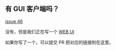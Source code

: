 ## 有 GUI 客户端吗？

[issue 46](https://github.com/sci-hub-p2p/sci-hub-p2p/issues/46)

没有，但是我们正在写一个 [WEB UI](https://github.com/sci-hub-p2p/sci-hub-p2p/pull/49)

如果你写了一个，可以提交 PR 把对应的链接附在这里。
